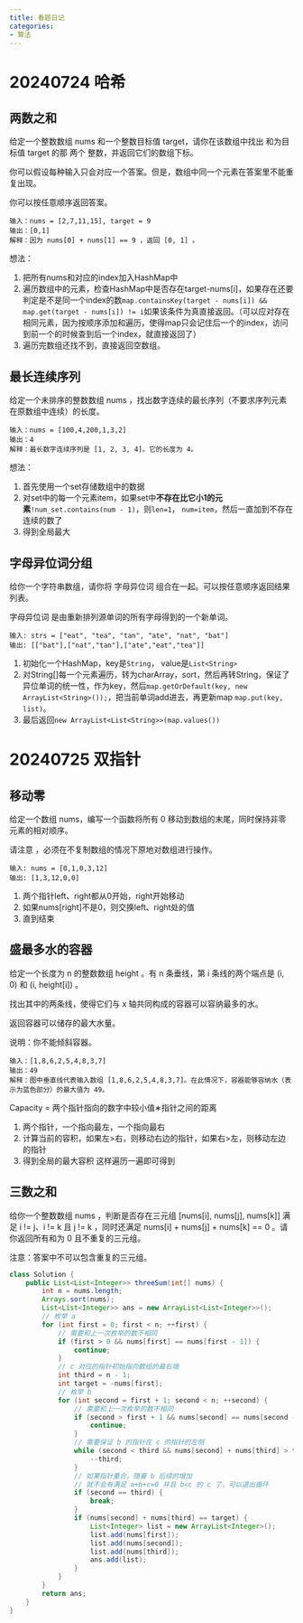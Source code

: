 ```yaml
---
title: 看题日记
categories: 
- 算法
---
```


# 20240724 哈希
## 两数之和
给定一个整数数组 nums 和一个整数目标值 target，请你在该数组中找出 和为目标值 target  的那 两个 整数，并返回它们的数组下标。

你可以假设每种输入只会对应一个答案。但是，数组中同一个元素在答案里不能重复出现。

你可以按任意顺序返回答案。
```
输入：nums = [2,7,11,15], target = 9
输出：[0,1]
解释：因为 nums[0] + nums[1] == 9 ，返回 [0, 1] 。
```
想法：
1. 把所有nums和对应的index加入HashMap中
2. 遍历数组中的元素，检查HashMap中是否存在target-nums[i]，如果存在还要判定是不是同一个index的数`map.containsKey(target - nums[i]) && map.get(target - nums[i]) != i`如果该条件为真直接返回。（可以应对存在相同元素，因为按顺序添加和遍历，使得map只会记住后一个的index，访问到前一个的时候查到后一个index，就直接返回了）
3. 遍历完数组还找不到，直接返回空数组。

## 最长连续序列
给定一个未排序的整数数组 nums ，找出数字连续的最长序列（不要求序列元素在原数组中连续）的长度。
```
输入：nums = [100,4,200,1,3,2]
输出：4
解释：最长数字连续序列是 [1, 2, 3, 4]。它的长度为 4。
```
想法：
1. 首先使用一个set存储数组中的数据
2. 对set中的每一个元素item，如果set中<b>不存在比它小1的元素</b>`!num_set.contains(num - 1)`，则`len=1`， `num=item`，然后一直加到不存在连续的数了
3. 得到全局最大

## 字母异位词分组
给你一个字符串数组，请你将 字母异位词 组合在一起。可以按任意顺序返回结果列表。

字母异位词 是由重新排列源单词的所有字母得到的一个新单词。
```
输入: strs = ["eat", "tea", "tan", "ate", "nat", "bat"]
输出: [["bat"],["nat","tan"],["ate","eat","tea"]]
```
1. 初始化一个HashMap，key是`String`， value是`List<String>`
2. 对String[]每一个元素遍历，转为charArray，sort，然后再转String，保证了异位单词的统一性，作为key，然后`map.getOrDefault(key, new ArrayList<String>());`，把当前单词add进去，再更新map `map.put(key, list)`。
3. 最后返回`new ArrayList<List<String>>(map.values())`


# 20240725 双指针
## 移动零
给定一个数组 nums，编写一个函数将所有 0 移动到数组的末尾，同时保持非零元素的相对顺序。

请注意 ，必须在不复制数组的情况下原地对数组进行操作。
```
输入: nums = [0,1,0,3,12]
输出: [1,3,12,0,0]
```
1. 两个指针left、right都从0开始，right开始移动
2. 如果nums[right]不是0，则交换left、right处的值
3. 直到结束

## 盛最多水的容器
给定一个长度为 n 的整数数组 height 。有 n 条垂线，第 i 条线的两个端点是 (i, 0) 和 (i, height[i]) 。

找出其中的两条线，使得它们与 x 轴共同构成的容器可以容纳最多的水。

返回容器可以储存的最大水量。

说明：你不能倾斜容器。
```
输入：[1,8,6,2,5,4,8,3,7]
输出：49 
解释：图中垂直线代表输入数组 [1,8,6,2,5,4,8,3,7]。在此情况下，容器能够容纳水（表示为蓝色部分）的最大值为 49。
```
Capacity = 两个指针指向的数字中较小值∗指针之间的距离

1. 两个指针，一个指向最左，一个指向最右
2. 计算当前的容积，如果左>右，则移动右边的指针，如果右>左，则移动左边的指针
3. 得到全局的最大容积
这样遍历一遍即可得到

## 三数之和
给你一个整数数组 nums ，判断是否存在三元组 [nums[i], nums[j], nums[k]] 满足 i != j、i != k 且 j != k ，同时还满足 nums[i] + nums[j] + nums[k] == 0 。请你返回所有和为 0 且不重复的三元组。

注意：答案中不可以包含重复的三元组。
```java
class Solution {
    public List<List<Integer>> threeSum(int[] nums) {
        int n = nums.length;
        Arrays.sort(nums);
        List<List<Integer>> ans = new ArrayList<List<Integer>>();
        // 枚举 a
        for (int first = 0; first < n; ++first) {
            // 需要和上一次枚举的数不相同
            if (first > 0 && nums[first] == nums[first - 1]) {
                continue;
            }
            // c 对应的指针初始指向数组的最右端
            int third = n - 1;
            int target = -nums[first];
            // 枚举 b
            for (int second = first + 1; second < n; ++second) {
                // 需要和上一次枚举的数不相同
                if (second > first + 1 && nums[second] == nums[second - 1]) {
                    continue;
                }
                // 需要保证 b 的指针在 c 的指针的左侧
                while (second < third && nums[second] + nums[third] > target) {
                    --third;
                }
                // 如果指针重合，随着 b 后续的增加
                // 就不会有满足 a+b+c=0 并且 b<c 的 c 了，可以退出循环
                if (second == third) {
                    break;
                }
                if (nums[second] + nums[third] == target) {
                    List<Integer> list = new ArrayList<Integer>();
                    list.add(nums[first]);
                    list.add(nums[second]);
                    list.add(nums[third]);
                    ans.add(list);
                }
            }
        }
        return ans;
    }
}
```

